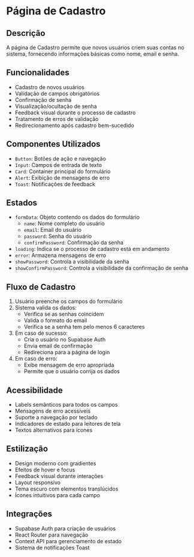 # Página de Cadastro

## Descrição
A página de Cadastro permite que novos usuários criem suas contas no sistema, fornecendo informações básicas como nome, email e senha.

## Funcionalidades
- Cadastro de novos usuários
- Validação de campos obrigatórios
- Confirmação de senha
- Visualização/ocultação de senha
- Feedback visual durante o processo de cadastro
- Tratamento de erros de validação
- Redirecionamento após cadastro bem-sucedido

## Componentes Utilizados
- `Button`: Botões de ação e navegação
- `Input`: Campos de entrada de texto
- `Card`: Container principal do formulário
- `Alert`: Exibição de mensagens de erro
- `Toast`: Notificações de feedback

## Estados
- `formData`: Objeto contendo os dados do formulário
  - `name`: Nome completo do usuário
  - `email`: Email do usuário
  - `password`: Senha do usuário
  - `confirmPassword`: Confirmação da senha
- `loading`: Indica se o processo de cadastro está em andamento
- `error`: Armazena mensagens de erro
- `showPassword`: Controla a visibilidade da senha
- `showConfirmPassword`: Controla a visibilidade da confirmação de senha

## Fluxo de Cadastro
1. Usuário preenche os campos do formulário
2. Sistema valida os dados:
   - Verifica se as senhas coincidem
   - Valida o formato do email
   - Verifica se a senha tem pelo menos 6 caracteres
3. Em caso de sucesso:
   - Cria o usuário no Supabase Auth
   - Envia email de confirmação
   - Redireciona para a página de login
4. Em caso de erro:
   - Exibe mensagem de erro apropriada
   - Permite que o usuário corrija os dados

## Acessibilidade
- Labels semânticos para todos os campos
- Mensagens de erro acessíveis
- Suporte a navegação por teclado
- Indicadores de estado para leitores de tela
- Textos alternativos para ícones

## Estilização
- Design moderno com gradientes
- Efeitos de hover e focus
- Feedback visual durante interações
- Layout responsivo
- Tema escuro com elementos translúcidos
- Ícones intuitivos para cada campo

## Integrações
- Supabase Auth para criação de usuários
- React Router para navegação
- Context API para gerenciamento de estado
- Sistema de notificações Toast 